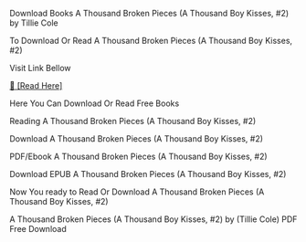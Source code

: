Download Books A Thousand Broken Pieces (A Thousand Boy Kisses, #2) by Tillie Cole

To Download Or Read A Thousand Broken Pieces (A Thousand Boy Kisses, #2)

Visit Link Bellow

[📖 [Read Here]](https://eibooknade.web.app/raspahead/177738324-a-thousand-broken-pieces)

Here You Can Download Or Read Free Books

Reading A Thousand Broken Pieces (A Thousand Boy Kisses, #2)

Download A Thousand Broken Pieces (A Thousand Boy Kisses, #2)

PDF/Ebook A Thousand Broken Pieces (A Thousand Boy Kisses, #2)

Download EPUB A Thousand Broken Pieces (A Thousand Boy Kisses, #2)

Now You ready to Read Or Download A Thousand Broken Pieces (A Thousand Boy Kisses, #2)

A Thousand Broken Pieces (A Thousand Boy Kisses, #2) by (Tillie Cole) PDF Free Download

